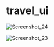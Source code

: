 # travel_ui

![Screenshot_24](https://user-images.githubusercontent.com/69635164/93994789-02b96f80-fdb0-11ea-9143-cac8d3c646c1.png)


![Screenshot_23](https://user-images.githubusercontent.com/69635164/93994779-fdf4bb80-fdaf-11ea-9703-e077f2e7fdbb.png)


